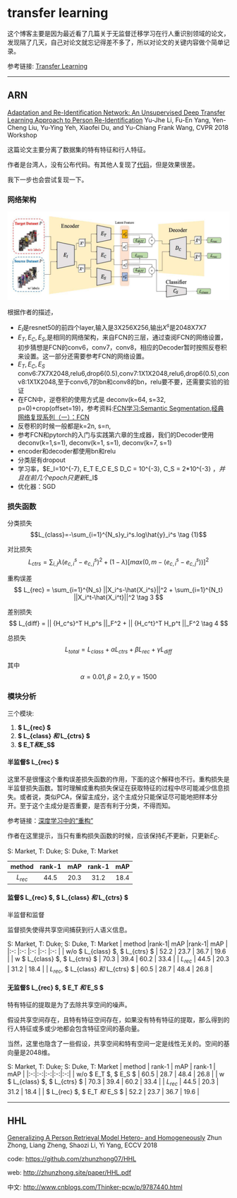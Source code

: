 # transfer learning

这个博客主要是因为最近看了几篇关于无监督迁移学习在行人重识别领域的论文，发现隔了几天，自己对论文就忘记得差不多了，所以对论文的关键内容做个简单记录。

参考链接: [Transfer Learning](https://github.com/layumi/DukeMTMC-reID_evaluation/blob/master/State-of-the-art/README.md)

____

## ARN

[Adaptation and Re-Identification Network: An Unsupervised Deep Transfer Learning Approach to Person Re-Identification](http://openaccess.thecvf.com/content_cvpr_2018_workshops/papers/w6/Li_Adaptation_and_Re-Identification_CVPR_2018_paper.pdf)
Yu-Jhe Li, Fu-En Yang, Yen-Cheng Liu, Yu-Ying Yeh, Xiaofei Du, and Yu-Chiang Frank Wang, CVPR 2018 Workshop

这篇论文主要分离了数据集的特有特征和行人特征。

作者是台湾人，没有公布代码。有其他人复现了[代码](https://github.com/huanghoujing/ARN)，但是效果很差。

我下一步也会尝试复现一下。

### 网络架构

![ARN的网络架构](./pic/ARN/ARN.png)

根据作者的描述，

* $E_I$是resnet50的前四个layer,输入是3X256X256,输出$X^s$是2048X7X7
* $E_T,E_C,E_S$,是相同的网络架构，来自FCN的三层，通过查阅FCN的网络设置，初步猜想是FCN的conv6，conv7，conv8，相应的Decoder暂时按照反卷积来设置。这一部分还需要参考FCN的网络设置。
* $E_T,E_C,E_S$ conv6:7X7X2048,relu6,drop6(0.5),conv7:1X1X2048,relu6,drop6(0.5),conv8:1X1X2048,至于conv6,7的bn和conv8的bn，relu要不要，还需要实验的验证
* 在FCN中，逆卷积的使用方式是 deconv(k=64, s=32, p=0)+crop(offset=19)，参考资料:[FCN学习:Semantic Segmentation](https://zhuanlan.zhihu.com/p/22976342?utm_source=tuicool&utm_medium=referral),[经典网络复现系列（一）：FCN](https://blog.csdn.net/zlrai5895/article/details/80473814)
* 反卷积的时候一般都是k=2n, s=n,
* 参考FCN和pytorch的入门与实践第六章的生成器，我们的Decoder使用deconv(k=1,s=1), deconv(k=1, s=1), deconv(k=7, s=1)
* encoder和decoder都使用bn和relu
* 分类层有dropout
* 学习率，$E_I=10^{-7}, E_T E_C E_S D_C = 10^{-3}, C_S = 2*10^{-3}  $，并且在前几个epoch只更新$E_I$
* 优化器：SGD

### 损失函数

分类损失
$$L_{class}=-\sum_{i=1}^{N_s}y_i^s.log\hat{y}_i^s \tag {1}$$

对比损失
$$L_{ctrs}=\sum_{i,j}{\lambda}(e_{c,i}^s-e_{c,j}^s)^2+ ({1-\lambda}) [max(0, m-(e_{c,i}^s-e_{c,j}^s))]^2 \tag {2}$$

重构误差
$$ L_{rec} = \sum_{i=1}^{N_s} ||X_i^s-\hat{X_i^s}||^2 + \sum_{i=1}^{N_t} ||X_i^t-\hat{X_i^t}||^2 \tag 3 $$

差别损失
$$ L_{diff} = || {H_c^s}^T H_p^s ||_F^2 + || {H_c^t}^T H_p^t ||_F^2 \tag 4 $$

总损失
$$ L_{total} = L_{class} + \alpha L_{ctrs} + \beta L_{rec} + \gamma L_{diff} \tag {5} $$

其中
$$ \alpha=0.01, \beta= 2.0, \gamma=1500 $$

### 模块分析

三个模块:

1. **$ L_{rec} $**
2. **$ L_{class} $和$ L_{ctrs} $**
3. **$ E_T$和$E_S$**

#### 半监督$ L_{rec} $

这里不是很懂这个重构误差损失函数的作用，下面的这个解释也不行。重构损失是半监督损失函数。暂时理解成重构损失保证在获取特征的过程中尽可能减少信息损失。或者说，类似PCA，保留主成分，这个主成分只能保证尽可能地把样本分开。至于这个主成分是否重要，是否有利于分类，不得而知。

参考链接：[深度学习中的“重构”](https://blog.csdn.net/hijack00/article/details/52238549)

作者在这里提示，当只有重构损失函数的时候，应该保持$E_I$不更新，只更新$E_C$.

S: Market, T: Duke; S: Duke, T: Market

| method    |rank-1| mAP  |rank-1| mAP  |
|:---------:|:----:|:----:|:----:|:----:|
| $L_{rec}$ | 44.5 | 20.3 | 31.2 | 18.4 |

#### 监督$ L_{rec} $, $ L_{class} $和$ L_{ctrs} $

半监督和监督

监督损失使得共享空间捕获到行人语义信息。

S: Market, T: Duke; S: Duke, T: Market
| method                                 |rank-1| mAP  |rank-1| mAP |
|:-:                                     |:-:   |:-:   |:-:   |:-:   |
| w/o $ L_{class} $, $ L_{ctrs} $        | 52.2 | 23.7 | 36.7 | 19.6 |
| w $ L_{class} $, $ L_{ctrs} $          | 70.3 | 39.4 | 60.2 | 33.4 |
| $L_{rec}$                              | 44.5 | 20.3 | 31.2 | 18.4 |
| $L_{rec}$, $ L_{class} $和$ L_{ctrs} $ | 60.5 | 28.7 | 48.4 | 26.8 |

#### 无监督$ L_{rec} $, $ E_T $和$ E_S $

特有特征的提取是为了去除共享空间的噪声。

假设共享空间存在，且特有特征空间存在，如果没有特有特征的提取，那么得到的行人特征或多或少地都会包含特征空间的基向量。

当然，这里也隐含了一些假设，共享空间和特有空间一定是线性无关的。空间的基向量是2048维。

S: Market, T: Duke; S: Duke, T: Market
| method | rank-1 | mAP | rank-1 | mAP |
|:-:|:-:|:-:|:-:|:-:|
| w/o  $ E_T $, $ E_S $ | 60.5 | 28.7 | 48.4 | 26.8 |
| w $ L_{class} $, $ L_{ctrs} $ | 70.3 | 39.4 | 60.2 | 33.4 |
| $L_{rec}$                    | 44.5 | 20.3 | 31.2 | 18.4 |
| $ L_{rec} $, $ E_T $和$ E_S $ | 52.2 | 23.7 | 36.7 | 19.6 |

____

## HHL

[Generalizing A Person Retrieval Model Hetero- and Homogeneously](https://github.com/zhunzhong07/zhunzhong07.github.io/blob/master/paper/HHL.pdf)
Zhun Zhong, Liang Zheng, Shaozi Li, Yi Yang, ECCV 2018

code: <https://github.com/zhunzhong07/HHL>

web: <http://zhunzhong.site/paper/HHL.pdf>

中文: <http://www.cnblogs.com/Thinker-pcw/p/9787440.html>
